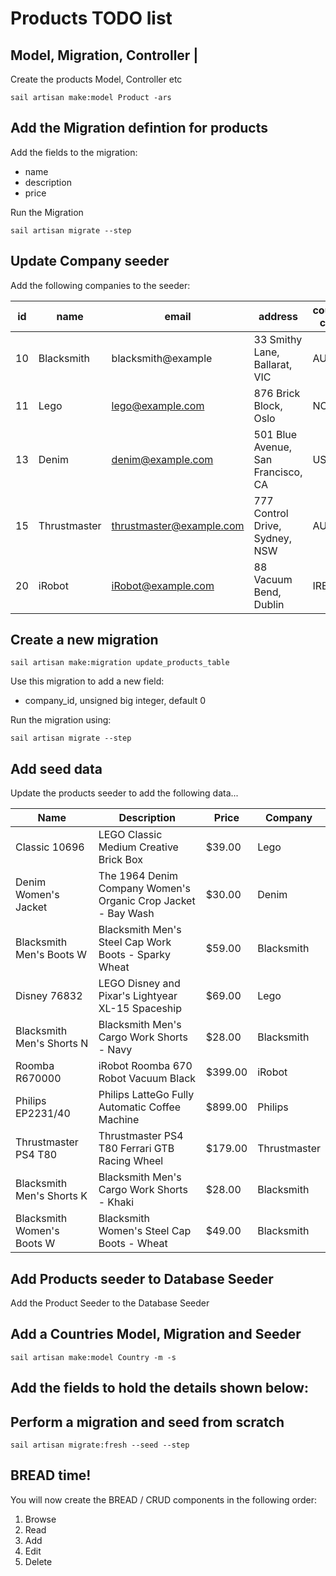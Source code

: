 # Products TODO list

## Model, Migration, Controller |

Create the products Model, Controller etc

```shell
sail artisan make:model Product -ars 
```

## Add the Migration defintion for products

Add the fields to the migration:

- name
- description
- price

Run the Migration
```shell
sail artisan migrate --step
```

## Update Company seeder

Add the following companies to the seeder:

| id | name          | email                    | address                            | country code |
|----|---------------|--------------------------|------------------------------------|--------------|
| 10 | Blacksmith    | blacksmith@example       | 33 Smithy Lane, Ballarat, VIC      | AUS          |
| 11 | Lego          | lego@example.com         | 876 Brick Block, Oslo              | NOR          |
| 13 | Denim         | denim@example.com        | 501 Blue Avenue, San Francisco, CA | USA          |
| 15 | Thrustmaster  | thrustmaster@example.com | 777 Control Drive, Sydney, NSW     | AUS          |
| 20 | iRobot        | iRobot@example.com       | 88 Vacuum Bend, Dublin             | IRE          |

## Create a new migration 

```shell
sail artisan make:migration update_products_table
```

Use this migration to add a new field:

- company_id, unsigned big integer, default 0

Run the migration using:
```shell
sail artisan migrate --step
```

## Add seed data

Update the products seeder to add the following data...

| Name                       | Description                                                   | Price   | Company      |
|----------------------------|---------------------------------------------------------------|---------|--------------|
| Classic 10696              | LEGO Classic Medium Creative Brick Box                        | $39.00  | Lego         |
| Denim Women's Jacket       | The 1964 Denim Company Women's Organic Crop Jacket - Bay Wash | $30.00  | Denim        |
| Blacksmith Men's Boots W   | Blacksmith Men's Steel Cap Work Boots - Sparky Wheat          | $59.00  | Blacksmith   |
| Disney 76832               | LEGO Disney and Pixar's Lightyear XL-15 Spaceship             | $69.00  | Lego         |
| Blacksmith Men's Shorts N  | Blacksmith Men's Cargo Work Shorts - Navy                     | $28.00  | Blacksmith   |
| Roomba R670000             | iRobot Roomba 670 Robot Vacuum Black                          | $399.00 | iRobot       |
| Philips EP2231/40          | Philips LatteGo Fully Automatic Coffee Machine                | $899.00 | Philips      |
| Thrustmaster PS4 T80       | Thrustmaster PS4 T80 Ferrari GTB Racing Wheel                 | $179.00 | Thrustmaster |
| Blacksmith Men's Shorts K  | Blacksmith Men's Cargo Work Shorts - Khaki                    | $28.00  | Blacksmith   |
| Blacksmith Women's Boots W | Blacksmith Women's Steel Cap Boots - Wheat                    | $49.00  | Blacksmith   |


## Add Products seeder to Database Seeder

Add the Product Seeder to the Database Seeder


## Add a Countries Model, Migration and Seeder

```shell
sail artisan make:model Country -m -s 
```

## Add the fields to hold the details shown below:




## Perform a migration and seed from scratch

``` shell
sail artisan migrate:fresh --seed --step
```

## BREAD time!

You will now create the BREAD / CRUD components in the following order:
1. Browse
2. Read
3. Add
4. Edit
5. Delete



